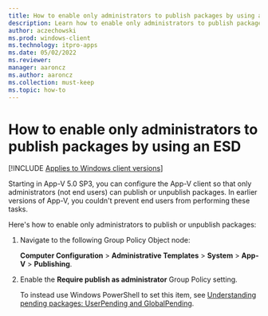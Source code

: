 ```yaml
---
title: How to enable only administrators to publish packages by using an ESD
description: Learn how to enable only administrators to publish packages by bsing an electronic software delivery (ESD).
author: aczechowski
ms.prod: windows-client
ms.technology: itpro-apps
ms.date: 05/02/2022
ms.reviewer: 
manager: aaroncz
ms.author: aaroncz
ms.collection: must-keep
ms.topic: how-to
---
```


# How to enable only administrators to publish packages by using an ESD

[!INCLUDE [Applies to Windows client versions](../includes/applies-to-windows-client-versions.md)]

Starting in App-V 5.0 SP3, you can configure the App-V client so that only administrators (not end users) can publish or unpublish packages. In earlier versions of App-V, you couldn't prevent end users from performing these tasks.

Here's how to enable only administrators to publish or unpublish packages:

1. Navigate to the following Group Policy Object node:

    **Computer Configuration** > **Administrative Templates** > **System** > **App-V** > **Publishing**.

2. Enable the **Require publish as administrator** Group Policy setting.

    To instead use Windows PowerShell to set this item, see [Understanding pending packages: UserPending and GlobalPending](appv-manage-appv-packages-running-on-a-stand-alone-computer-with-powershell.md#about-pending-packages-userpending-and-globalpending).




